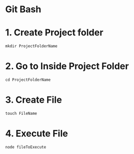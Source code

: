 # Git Bash

# 1. Create Project folder
```
mkdir ProjectFolderName
```

# 2. Go to Inside  Project Folder
```
cd ProjectFolderName
```

# 3. Create File
```
touch FileName
```

# 4. Execute File
```
node fileToExecute
```
